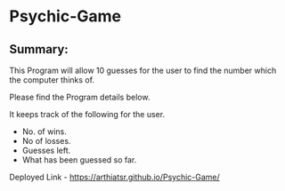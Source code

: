 # Psychic-Game

## Summary: 

This Program will allow 10 guesses for the user to find the number which the computer thinks of. 

Please find the Program details below.

It keeps track of the following for the user.

- No. of wins.
- No of losses.
- Guesses left.
- What has been guessed so far.

Deployed Link - https://arthiatsr.github.io/Psychic-Game/
